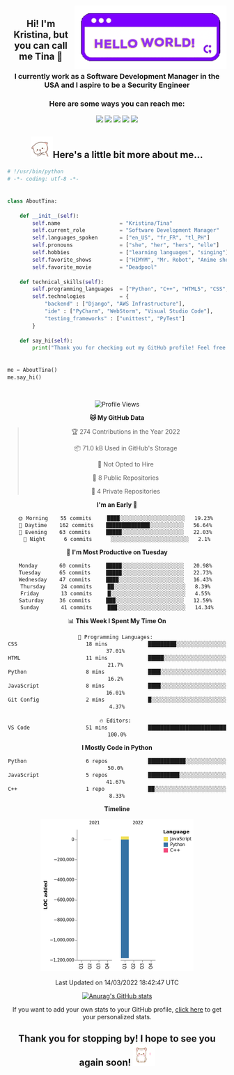 <img align='right' src='Hello-World.gif' width="350">

<center>

## Hi! I'm Kristina, but you can call me Tina &#128150;
### I currently work as a Software Development Manager in the USA and I aspire to be a Security Engineer<br>

### Here are some ways you can reach me:

[![](https://img.shields.io/badge/LinkedIn-kristinamarielagasca-yellow)](https://www.linkedin.com/in/kristinamarielag/)
[![](https://img.shields.io/badge/Gmail-kristinalagasca@gmail.com-blueviolet)](mailto:kristinalagasca@gmail.com)
[![](https://img.shields.io/badge/Twitter-tinyxtina__-purple)](https://twitter.com/tinyxtina_)
[![](https://img.shields.io/badge/Instagram-imkristina__-pink)](https://www.instagram.com/imkristina_/)
[![](https://img.shields.io/badge/Portfolio-kristinamarie.me-red)](https://www.kristinamarie.me/)

## <img src='peachcat-cute.gif' width='50'>Here's a little bit more about me...</center>

```python
# !/usr/bin/python
# -*- coding: utf-8 -*-


class AboutTina:

    def __init__(self):
        self.name                   = "Kristina/Tina"
        self.current_role           = "Software Development Manager"
        self.languages_spoken       = ["en_US", "fr_FR", "tl_PH"]
        self.pronouns               = ["she", "her", "hers", "elle"]
        self.hobbies                = ["learning languages", "singing"]
        self.favorite_shows         = ["HIMYM", "Mr. Robot", "Anime shows", "The Office"]
        self.favorite_movie         = "Deadpool"
    
    def technical_skills(self):
        self.programming_languages  = ["Python", "C++", "HTML5", "CSS", "JavaScript"]
        self.technologies           = {
            "backend" : ["Django", "AWS Infrastructure"],
            "ide" : ["PyCharm", "WebStorm", "Visual Studio Code"],
            "testing_frameworks" : ["unittest", "PyTest"]
        }

    def say_hi(self):
        print("Thank you for checking out my GitHub profile! Feel free to reach out!")


me = AboutTina()
me.say_hi()
```
<br>
<center>

<!--START_SECTION:waka-->
![Profile Views](http://img.shields.io/badge/Profile%20Views-21-blue)

**🐱 My GitHub Data** 

> 🏆 274 Contributions in the Year 2022
 > 
> 📦 71.0 kB Used in GitHub's Storage 
 > 
> 🚫 Not Opted to Hire
 > 
> 📜 8 Public Repositories 
 > 
> 🔑 4 Private Repositories  
 > 
**I'm an Early 🐤** 

```text
🌞 Morning    55 commits     ████░░░░░░░░░░░░░░░░░░░░░   19.23% 
🌆 Daytime    162 commits    ██████████████░░░░░░░░░░░   56.64% 
🌃 Evening    63 commits     █████░░░░░░░░░░░░░░░░░░░░   22.03% 
🌙 Night      6 commits      ░░░░░░░░░░░░░░░░░░░░░░░░░   2.1%

```
📅 **I'm Most Productive on Tuesday** 

```text
Monday       60 commits     █████░░░░░░░░░░░░░░░░░░░░   20.98% 
Tuesday      65 commits     █████░░░░░░░░░░░░░░░░░░░░   22.73% 
Wednesday    47 commits     ████░░░░░░░░░░░░░░░░░░░░░   16.43% 
Thursday     24 commits     ██░░░░░░░░░░░░░░░░░░░░░░░   8.39% 
Friday       13 commits     █░░░░░░░░░░░░░░░░░░░░░░░░   4.55% 
Saturday     36 commits     ███░░░░░░░░░░░░░░░░░░░░░░   12.59% 
Sunday       41 commits     ███░░░░░░░░░░░░░░░░░░░░░░   14.34%

```


📊 **This Week I Spent My Time On** 

```text
💬 Programming Languages: 
CSS                      18 mins             █████████░░░░░░░░░░░░░░░░   37.01% 
HTML                     11 mins             █████░░░░░░░░░░░░░░░░░░░░   21.7% 
Python                   8 mins              ████░░░░░░░░░░░░░░░░░░░░░   16.2% 
JavaScript               8 mins              ████░░░░░░░░░░░░░░░░░░░░░   16.01% 
Git Config               2 mins              █░░░░░░░░░░░░░░░░░░░░░░░░   4.37%

🔥 Editors: 
VS Code                  51 mins             █████████████████████████   100.0%

```

**I Mostly Code in Python** 

```text
Python                   6 repos             ████████████░░░░░░░░░░░░░   50.0% 
JavaScript               5 repos             ██████████░░░░░░░░░░░░░░░   41.67% 
C++                      1 repo              ██░░░░░░░░░░░░░░░░░░░░░░░   8.33%

```


**Timeline**

![Chart not found](https://raw.githubusercontent.com/kristinalagasca/kristinalagasca/master/charts/bar_graph.png) 


 Last Updated on 14/03/2022 18:42:47 UTC
<!--END_SECTION:waka-->

[![Anurag's GitHub stats](https://github-readme-stats.vercel.app/api?username=kristinalagasca&theme=material-palenight)](https://github.com/anuraghazra/github-readme-stats)

If you want to add your own stats to your GitHub profile, [click here](https://github.com/anuraghazra/github-readme-stats#github-stats-card) to get your personalized stats.

## Thank you for stopping by! I hope to see you again soon! <img src="giphycat.gif" width='50'>
